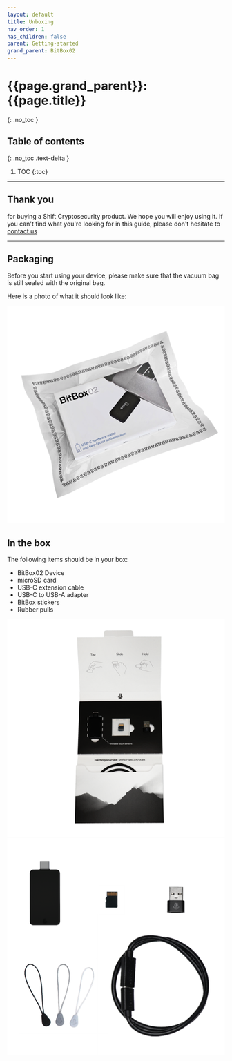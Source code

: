 ```yaml
---
layout: default
title: Unboxing
nav_order: 1
has_children: false
parent: Getting-started
grand_parent: BitBox02
---
```


# {{page.grand_parent}}: {{page.title}}
{: .no_toc }

## Table of contents
{: .no_toc .text-delta }

1. TOC
{:toc}

---

## Thank you

for buying a Shift Cryptosecurity product. We hope you will enjoy using it. If you can't find what you're looking for in this guide, please don't hesitate to [contact us](mailto:support@shiftcrypto.ch)

---

## Packaging

Before you start using your device, please make sure that the vacuum bag is still sealed with the original bag.

Here is a photo of what it should look like:

![alt text](/assets/images/BitBox02/06_bb02_vac.png  "BitBox02 in vacuum bag")


## In the box

The following items should be in your box:
* BitBox02 Device
* microSD card
* USB-C extension cable
* USB-C to USB-A adapter
* BitBox stickers
* Rubber pulls

![alt text](/assets/images/BitBox02/04_bb02_open_box.png  "BitBox02 box")
![alt text](/assets/images/BitBox02/03_bb02_accessories.png  "BitBox02 accessories")
